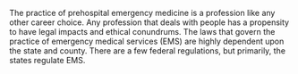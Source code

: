 The practice of prehospital emergency medicine is a profession like any other career choice. Any profession that deals with people has a propensity to have legal impacts and ethical conundrums. The laws that govern the practice of emergency medical services (EMS) are highly dependent upon the state and county. There are a few federal regulations, but primarily, the states regulate EMS.
